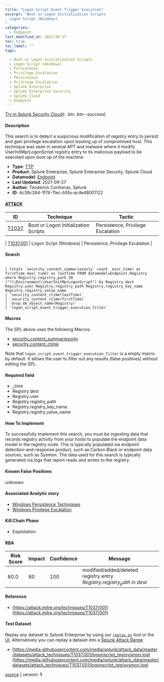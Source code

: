 ```yaml
---
title: "Logon Script Event Trigger Execution"
excerpt: "Boot or Logon Initialization Scripts
, Logon Script (Windows)
"
categories:
  - Endpoint
last_modified_at: 2021-09-27
toc: true
toc_label: ""
tags:

  - Boot or Logon Initialization Scripts
  - Logon Script (Windows)
  - Persistence
  - Privilege Escalation
  - Persistence
  - Privilege Escalation
  - Splunk Enterprise
  - Splunk Enterprise Security
  - Splunk Cloud
  - Endpoint
---
```




[Try in Splunk Security Cloud](https://www.splunk.com/en_us/cyber-security.html){: .btn .btn--success}

#### Description

This search is to detect a suspicious modification of registry entry to persist and gain privilege escalation upon booting up of compromised host. This technique was seen in several APT and malware where it modify UserInitMprLogonScript registry entry to its malicious payload to be executed upon boot up of the machine.

- **Type**: [TTP](https://github.com/splunk/security_content/wiki/object-Analytic-Types)
- **Product**: Splunk Enterprise, Splunk Enterprise Security, Splunk Cloud
- **Datamodel**: [Endpoint](https://docs.splunk.com/Documentation/CIM/latest/User/Endpoint)
- **Last Updated**: 2021-09-27
- **Author**: Teoderick Contreras, Splunk
- **ID**: 4c38c264-1f74-11ec-b5fa-acde48001122


#### [ATT&CK](https://attack.mitre.org/)

| ID             | Technique        |  Tactic             |
| -------------- | ---------------- |-------------------- |
| [T1037](https://attack.mitre.org/techniques/T1037/) | Boot or Logon Initialization Scripts | Persistence, Privilege Escalation |

| [T1037.001](https://attack.mitre.org/techniques/T1037/001/) | Logon Script (Windows) | Persistence, Privilege Escalation |

#### Search

```

| tstats `security_content_summariesonly` count  min(_time) as firstTime max(_time) as lastTime FROM datamodel=Endpoint.Registry where Registry.registry_path IN ("*\\Environment\\UserInitMprLogonScript") by Registry.dest  Registry.user Registry.registry_path Registry.registry_key_name Registry.registry_value_name 
| `security_content_ctime(lastTime)` 
| `security_content_ctime(firstTime)` 
| `drop_dm_object_name(Registry)` 
| `logon_script_event_trigger_execution_filter`
```

#### Macros
The SPL above uses the following Macros:
* [security_content_summariesonly](https://github.com/splunk/security_content/blob/develop/macros/security_content_summariesonly.yml)
* [security_content_ctime](https://github.com/splunk/security_content/blob/develop/macros/security_content_ctime.yml)

Note that `logon_script_event_trigger_execution_filter` is a empty macro by default. It allows the user to filter out any results (false positives) without editing the SPL.

#### Required field
* _time
* Registry.dest
* Registry.user
* Registry.registry_path
* Registry.registry_key_name
* Registry.registry_value_name


#### How To Implement
To successfully implement this search, you must be ingesting data that records registry activity from your hosts to populate the endpoint data model in the registry node. This is typically populated via endpoint detection-and-response product, such as Carbon Black or endpoint data sources, such as Sysmon. The data used for this search is typically generated via logs that report reads and writes to the registry.

#### Known False Positives
unknown

#### Associated Analytic story
* [Windows Persistence Techniques](/stories/windows_persistence_techniques)
* [Windows Privilege Escalation](/stories/windows_privilege_escalation)


#### Kill Chain Phase
* Exploitation



#### RBA

| Risk Score  | Impact      | Confidence   | Message      |
| ----------- | ----------- |--------------|--------------|
| 80.0 | 80 | 100 | modified/added/deleted registry entry $Registry.registry_path$ in $dest$ |




#### Reference

* [https://attack.mitre.org/techniques/T1037/001](https://attack.mitre.org/techniques/T1037/001)



#### Test Dataset
Replay any dataset to Splunk Enterprise by using our [`replay.py`](https://github.com/splunk/attack_data#using-replaypy) tool or the [UI](https://github.com/splunk/attack_data#using-ui).
Alternatively you can replay a dataset into a [Splunk Attack Range](https://github.com/splunk/attack_range#replay-dumps-into-attack-range-splunk-server)


* [https://media.githubusercontent.com/media/splunk/attack_data/master/datasets/attack_techniques/T1037.001/logonscript_reg/sysmon.log](https://media.githubusercontent.com/media/splunk/attack_data/master/datasets/attack_techniques/T1037.001/logonscript_reg/sysmon.log)



[*source*](https://github.com/splunk/security_content/tree/develop/detections/endpoint/logon_script_event_trigger_execution.yml) \| *version*: **1**